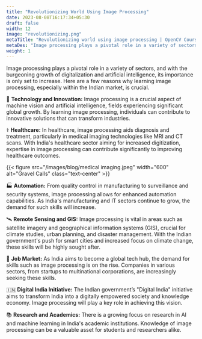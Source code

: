 ```yaml
---
title: "Revolutionizing World Using Image Processing"
date: 2023-08-08T16:17:34+05:30
draft: false
width: 12
image: "revolutionizing.png" 
metaTitle: "Revolutionizing world using image processing | OpenCV Courses"
metaDes: "Image processing plays a pivotal role in a variety of sectors, and with the burgeoning growth of digitalization and artificial intelligence, its importance is only set to increase."
weight: 1
---
```


Image processing plays a pivotal role in a variety of sectors, and with the burgeoning growth of digitalization and artificial intelligence, its importance is only set to increase. Here are a few reasons why learning image processing, especially within the Indian market, is crucial. <!--more-->

🚀 **Technology and Innovation:**
Image processing is a crucial aspect of machine vision and artificial intelligence, fields experiencing significant global growth. By learning image processing, individuals can contribute to innovative solutions that can transform industries.

⚕️ **Healthcare:**
In healthcare, image processing aids diagnosis and treatment, particularly in medical imaging technologies like MRI and CT scans. With India's healthcare sector aiming for increased digitization, expertise in image processing can contribute significantly to improving healthcare outcomes.

{{< figure src="/images/blog/medical imaging.jpeg" width="600" alt="Gravel Calls" class="text-center" >}}

🏭 **Automation:**
From quality control in manufacturing to surveillance and security systems, image processing allows for enhanced automation capabilities. As India's manufacturing and IT sectors continue to grow, the demand for such skills will increase.

🛰️ **Remote Sensing and GIS:**
Image processing is vital in areas such as satellite imagery and geographical information systems (GIS), crucial for climate studies, urban planning, and disaster management. With the Indian government's push for smart cities and increased focus on climate change, these skills will be highly sought after.

💼 **Job Market:**
As India aims to become a global tech hub, the demand for skills such as image processing is on the rise. Companies in various sectors, from startups to multinational corporations, are increasingly seeking these skills.

🇮🇳 **Digital India Initiative:**
The Indian government’s "Digital India" initiative aims to transform India into a digitally empowered society and knowledge economy. Image processing will play a key role in achieving this vision.

📚 **Research and Academics:**
There is a growing focus on research in AI and machine learning in India's academic institutions. Knowledge of image processing can be a valuable asset for students and researchers alike.
